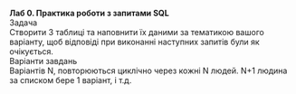 **Лаб 0. Практика роботи з запитами SQL**<br>
Задача<br>
Створити 3 таблиці та наповнити їх даними за тематикою вашого варіанту, щоб відповіді при виконанні наступних запитів були як очікується.<br>
Варіанти завдань<br>
Варіантів N, повторюються циклічно через кожні N людей. N+1 людина за списком бере 1 варіант, і т.д.<br>

